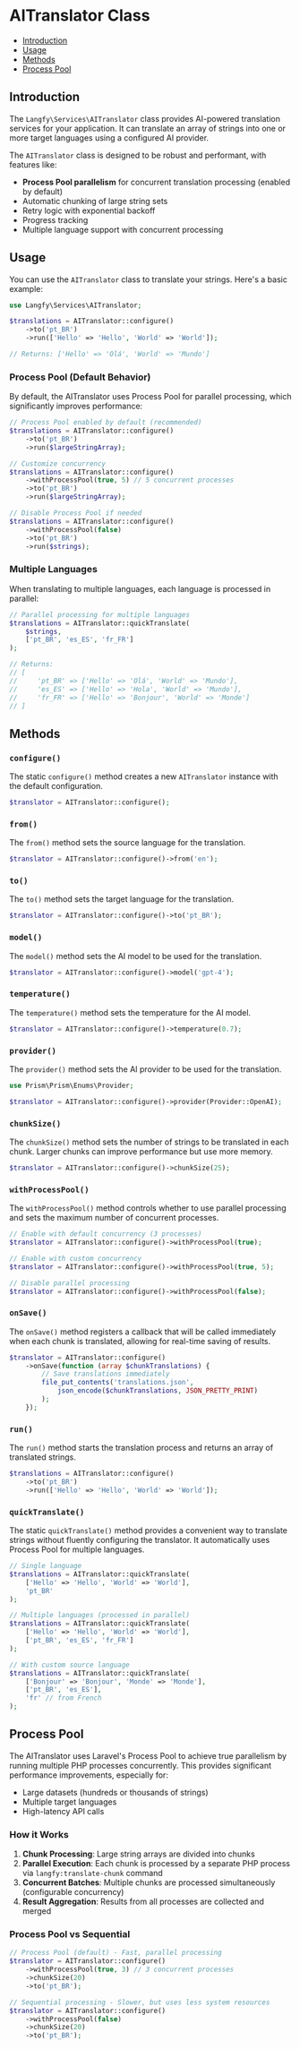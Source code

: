 # AITranslator Class

-   [Introduction](#introduction)
-   [Usage](#usage)
-   [Methods](#methods)
-   [Process Pool](#process-pool)

## Introduction

The `Langfy\Services\AITranslator` class provides AI-powered translation services for your application. It can translate an array of strings into one or more target languages using a configured AI provider.

The `AITranslator` class is designed to be robust and performant, with features like:

-   **Process Pool parallelism** for concurrent translation processing (enabled by default)
-   Automatic chunking of large string sets
-   Retry logic with exponential backoff
-   Progress tracking
-   Multiple language support with concurrent processing

## Usage

You can use the `AITranslator` class to translate your strings. Here's a basic example:

```php
use Langfy\Services\AITranslator;

$translations = AITranslator::configure()
    ->to('pt_BR')
    ->run(['Hello' => 'Hello', 'World' => 'World']);

// Returns: ['Hello' => 'Olá', 'World' => 'Mundo']
```

### Process Pool (Default Behavior)

By default, the AITranslator uses Process Pool for parallel processing, which significantly improves performance:

```php
// Process Pool enabled by default (recommended)
$translations = AITranslator::configure()
    ->to('pt_BR')
    ->run($largeStringArray);

// Customize concurrency
$translations = AITranslator::configure()
    ->withProcessPool(true, 5) // 5 concurrent processes
    ->to('pt_BR')
    ->run($largeStringArray);

// Disable Process Pool if needed
$translations = AITranslator::configure()
    ->withProcessPool(false)
    ->to('pt_BR')
    ->run($strings);
```

### Multiple Languages

When translating to multiple languages, each language is processed in parallel:

```php
// Parallel processing for multiple languages
$translations = AITranslator::quickTranslate(
    $strings,
    ['pt_BR', 'es_ES', 'fr_FR']
);

// Returns:
// [
//     'pt_BR' => ['Hello' => 'Olá', 'World' => 'Mundo'],
//     'es_ES' => ['Hello' => 'Hola', 'World' => 'Mundo'],
//     'fr_FR' => ['Hello' => 'Bonjour', 'World' => 'Monde']
// ]
```

## Methods

### `configure()`

The static `configure()` method creates a new `AITranslator` instance with the default configuration.

```php
$translator = AITranslator::configure();
```

### `from()`

The `from()` method sets the source language for the translation.

```php
$translator = AITranslator::configure()->from('en');
```

### `to()`

The `to()` method sets the target language for the translation.

```php
$translator = AITranslator::configure()->to('pt_BR');
```

### `model()`

The `model()` method sets the AI model to be used for the translation.

```php
$translator = AITranslator::configure()->model('gpt-4');
```

### `temperature()`

The `temperature()` method sets the temperature for the AI model.

```php
$translator = AITranslator::configure()->temperature(0.7);
```

### `provider()`

The `provider()` method sets the AI provider to be used for the translation.

```php
use Prism\Prism\Enums\Provider;

$translator = AITranslator::configure()->provider(Provider::OpenAI);
```

### `chunkSize()`

The `chunkSize()` method sets the number of strings to be translated in each chunk. Larger chunks can improve performance but use more memory.

```php
$translator = AITranslator::configure()->chunkSize(25);
```

### `withProcessPool()`

The `withProcessPool()` method controls whether to use parallel processing and sets the maximum number of concurrent processes.

```php
// Enable with default concurrency (3 processes)
$translator = AITranslator::configure()->withProcessPool(true);

// Enable with custom concurrency
$translator = AITranslator::configure()->withProcessPool(true, 5);

// Disable parallel processing
$translator = AITranslator::configure()->withProcessPool(false);
```

### `onSave()`

The `onSave()` method registers a callback that will be called immediately when each chunk is translated, allowing for real-time saving of results.

```php
$translator = AITranslator::configure()
    ->onSave(function (array $chunkTranslations) {
        // Save translations immediately
        file_put_contents('translations.json',
            json_encode($chunkTranslations, JSON_PRETTY_PRINT)
        );
    });
```

### `run()`

The `run()` method starts the translation process and returns an array of translated strings.

```php
$translations = AITranslator::configure()
    ->to('pt_BR')
    ->run(['Hello' => 'Hello', 'World' => 'World']);
```

### `quickTranslate()`

The static `quickTranslate()` method provides a convenient way to translate strings without fluently configuring the translator. It automatically uses Process Pool for multiple languages.

```php
// Single language
$translations = AITranslator::quickTranslate(
    ['Hello' => 'Hello', 'World' => 'World'],
    'pt_BR'
);

// Multiple languages (processed in parallel)
$translations = AITranslator::quickTranslate(
    ['Hello' => 'Hello', 'World' => 'World'],
    ['pt_BR', 'es_ES', 'fr_FR']
);

// With custom source language
$translations = AITranslator::quickTranslate(
    ['Bonjour' => 'Bonjour', 'Monde' => 'Monde'],
    ['pt_BR', 'es_ES'],
    'fr' // from French
);
```

## Process Pool

The AITranslator uses Laravel's Process Pool to achieve true parallelism by running multiple PHP processes concurrently. This provides significant performance improvements, especially for:

-   Large datasets (hundreds or thousands of strings)
-   Multiple target languages
-   High-latency API calls

### How it Works

1. **Chunk Processing**: Large string arrays are divided into chunks
2. **Parallel Execution**: Each chunk is processed by a separate PHP process via `langfy:translate-chunk` command
3. **Concurrent Batches**: Multiple chunks are processed simultaneously (configurable concurrency)
4. **Result Aggregation**: Results from all processes are collected and merged

### Process Pool vs Sequential

```php
// Process Pool (default) - Fast, parallel processing
$translator = AITranslator::configure()
    ->withProcessPool(true, 3) // 3 concurrent processes
    ->chunkSize(20)
    ->to('pt_BR');

// Sequential processing - Slower, but uses less system resources
$translator = AITranslator::configure()
    ->withProcessPool(false)
    ->chunkSize(20)
    ->to('pt_BR');
```